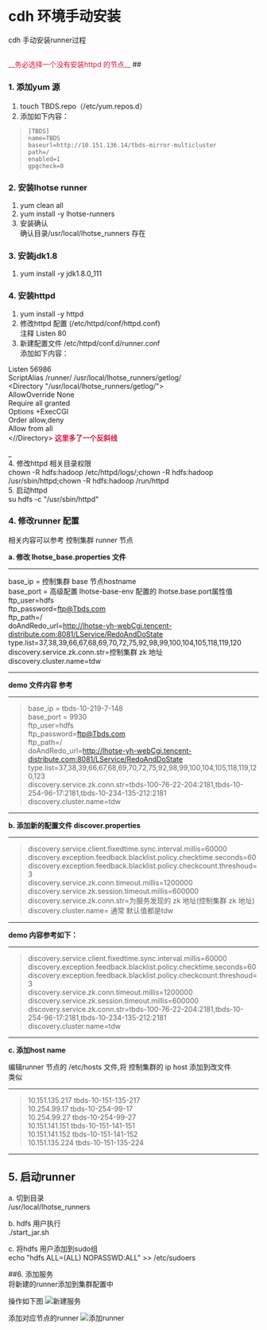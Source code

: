 # cdh 环境手动安装

cdh 手动安装runner过程  

## 
<font color=#DC143C>
__务必选择一个没有安装httpd 的节点__
</font>   
##

### 1. 添加yum 源

1. touch TBDS.repo（/etc/yum.repos.d）
2. 添加如下内容：  
>     [TBDS]  
>     name=TBDS  
>     baseurl=http://10.151.136.14/tbds-mirror-multicluster  
>     path=/  
>     enabled=1    
>     gpgcheck=0  
    
  
### 2. 安装lhotse runner
1. yum clean all
2. yum install -y lhotse-runners
3. 安装确认   
 确认目录/usr/local/lhotse_runners 存在

### 3. 安装jdk1.8
1. yum install -y jdk1.8.0_111  


### 4. 安装httpd
1. yum install -y httpd
2. 修改httpd 配置 (/etc/httpd/conf/httpd.conf)   
  注释  Listen 80   
3. 新建配置文件  /etc/httpd/conf.d/runner.conf  
添加如下内容：
>
Listen 56986  
ScriptAlias /runner/ /usr/local/lhotse_runners/getlog/  
<Directory "/usr/local/lhotse_runners/getlog/">  
 AllowOverride None  
 Require all granted  
 Options +ExecCGI  
 Order allow,deny  
 Allow from all  
<//Directory>  **<font color=#DC143C>这里多了一个反斜线</font>**

_  
4. 修改httpd 相关目录权限  
  chown -R hdfs:hadoop /etc/httpd/logs/;chown -R hdfs:hadoop /usr/sbin/httpd;chown -R hdfs:hadoop /run/httpd  
5. 启动httpd  
  su hdfs -c "/usr/sbin/httpd"

### 4. 修改runner 配置
相关内容可以参考 控制集群 runner 节点  

**a. 修改 lhotse_base.properties 文件**  

___
base_ip = 控制集群 base 节点hostname  
base_port =  高级配置 lhotse-base-env 配置的 lhotse.base.port属性值   
ftp_user=hdfs  
ftp_password=ftp@Tbds.com  
ftp_path=/  
doAndRedo_url=http://lhotse-yh-webCgi.tencent-distribute.com:8081/LService/RedoAndDoState  
type.list=37,38,39,66,67,68,69,70,72,75,92,98,99,100,104,105,118,119,120  
discovery.service.zk.conn.str=控制集群 zk 地址  
discovery.cluster.name=tdw    
___  

__demo 文件内容 参考__   
___
>  base_ip = tbds-10-219-7-148  
base_port = 9930  
ftp_user=hdfs  
ftp_password=ftp@Tbds.com  
ftp_path=/  
doAndRedo_url=http://lhotse-yh-webCgi.tencent-distribute.com:8081/LService/RedoAndDoState  
type.list=37,38,39,66,67,68,69,70,72,75,92,98,99,100,104,105,118,119,120,123  
discovery.service.zk.conn.str=tbds-100-76-22-204:2181,tbds-10-254-96-17:2181,tbds-10-234-135-212:2181  
discovery.cluster.name=tdw  
___  


**b. 添加新的配置文件 discover.properties**

___
> discovery.service.client.fixedtime.sync.interval.millis=60000  
discovery.exception.feedback.blacklist.policy.checktime.seconds=60  
discovery.exception.feedback.blacklist.policy.checkcount.threshoud=3  
discovery.service.zk.conn.timeout.millis=1200000  
discovery.service.zk.session.timeout.millis=600000  
discovery.service.zk.conn.str=为服务发现的 zk 地址(控制集群 zk 地址)   
>  discovery.cluster.name= 通常 默认值都是tdw  
___
__demo 内容参考如下：__
___
>discovery.service.client.fixedtime.sync.interval.millis=60000  
discovery.exception.feedback.blacklist.policy.checktime.seconds=60  
discovery.exception.feedback.blacklist.policy.checkcount.threshoud=3  
discovery.service.zk.conn.timeout.millis=1200000  
discovery.service.zk.session.timeout.millis=600000  
discovery.service.zk.conn.str=tbds-100-76-22-204:2181,tbds-10-254-96-17:2181,tbds-10-234-135-212:2181  
discovery.cluster.name=tdw  
___

**c. 添加host name**  

编辑runner 节点的 /etc/hosts 文件,将 控制集群的 ip host 添加到改文件  
类似  
___
>  10.151.135.217 tbds-10-151-135-217  
10.254.99.17 tbds-10-254-99-17  
10.254.99.27 tbds-10-254-99-27  
10.151.141.151 tbds-10-151-141-151  
10.151.141.152 tbds-10-151-141-152  
>  10.151.135.224 tbds-10-151-135-224  
___

## 5. 启动runner 
a. 切到目录  
/usr/local/lhotse_runners

b. hdfs 用户执行  
./start_jar.sh

c. 将hdfs 用户添加到sudo组  
echo "hdfs ALL=(ALL) NOPASSWD:ALL" >> /etc/sudoers

##6. 添加服务  
将新建的runner添加到集群配置中  

操作如下图
![新建服务](https://picabstract-preview-ftn.weiyun.com:8443/ftn_pic_abs_v2/987474dbe5a61b20c944dc8daecb65bfd90f7ebb83ca311a339e61ad5b2ed793cc1d104bab9dab48d98af20b05f4622a?pictype=scale&from=30113&version=2.0.0.2&uin=821244074&fname=20170918221108.png&size=1024)

添加对应节点的runner
![添加runner](https://picabstract-preview-ftn.weiyun.com:8443/ftn_pic_abs_v2/d57629254b68f4cefade48c75236d5aceb0d7b68760c55639bd80880015cc7b8abcc28d5c0b65e94fe74e2898b632b3d?pictype=scale&from=30113&version=2.0.0.2&uin=821244074&fname=20170918221620.png&size=1024)

